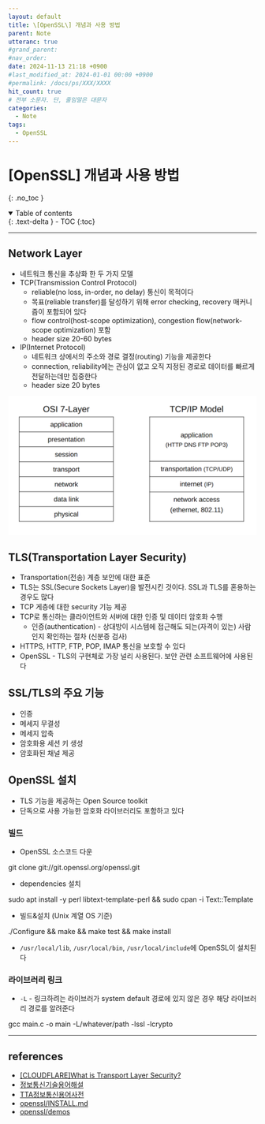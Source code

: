 ```yaml
---
layout: default
title: \[OpenSSL\] 개념과 사용 방법
parent: Note
utteranc: true
#grand_parent: 
#nav_order: 
date: 2024-11-13 21:18 +0900
#last_modified_at: 2024-01-01 00:00 +0900
#permalink: /docs/ps/XXX/XXXX
hit_count: true
# 전부 소문자. 단, 줄임말은 대문자
categories:
  - Note
tags:
  - OpenSSL
---
```


# \[OpenSSL\] 개념과 사용 방법
{: .no_toc }
<details open markdown="block">
  <summary>
    Table of contents
  </summary>
  {: .text-delta }
- TOC
{:toc}
</details>

<hr>

## Network Layer

* 네트워크 통신을 추상화 한 두 가지 모델
* TCP(Transmission Control Protocol)
    * reliable(no loss, in-order, no delay) 통신이 목적이다
    * 목표(reliable transfer)를 달성하기 위해 error checking, recovery 매커니즘이 포함되어 있다
    * flow control(host-scope optimization), congestion flow(network-scope optimization) 포함
    * header size 20-60 bytes
* IP(Internet Protocol)
    * 네트워크 상에서의 주소와 경로 결정(routing) 기능을 제공한다
    * connection, reliability에는 관심이 없고 오직 지정된 경로로 데이터를 빠르게 전달하는데만 집중한다
    * header size 20 bytes

<img src="/assets/images/note/20241113-tcpip-model.png" alt="network model" />

## TLS(Transportation Layer Security)

* Transportation(전송) 계층 보안에 대한 표준
* TLS는 SSL(Secure Sockets Layer)을 발전시킨 것이다. SSL과 TLS를 혼용하는 경우도 많다
* TCP 게층에 대한 security 기능 제공
* TCP로 통신하는 클라이언트와 서버에 대한 인증 및 데이터 암호화 수행
    * 인증(authentication) - 상대방이 시스템에 접근해도 되는(자격이 있는) 사람인지 확인하는 절차 (신분증 검사)
* HTTPS, HTTP, FTP, POP, IMAP 통신을 보호할 수 있다
* OpenSSL - TLS의 구현체로 가장 널리 사용된다. 보안 관련 소프트웨어에 사용된다

## SSL/TLS의 주요 기능

* 인증
* 메세지 무결성
* 메세지 압축
* 암호화용 세션 키 생성
* 암호화된 채널 제공

## OpenSSL 설치

* TLS 기능을 제공하는 Open Source toolkit
* 단독으로 사용 가능한 암호화 라이브러리도 포함하고 있다

### 빌드

* OpenSSL 소스코드 다운

<div class="cli">git clone git://git.openssl.org/openssl.git</div>

* dependencies 설치

<div class="cli">sudo apt install -y perl libtext-template-perl && sudo cpan -i
Text::Template</div>

* 빌드&설치 (Unix 계열 OS 기준)

<div class="cli">./Configure && make && make test && make install</div>

* `/usr/local/lib`, `/usr/local/bin`, `/usr/local/include`에 OpenSSL이 설치된다

### 라이브러리 링크

* `-L` - 링크하려는 라이브러가 system default 경로에 있지 않은 경우 해당 라이브러리 경로를 알려준다


<div class="cli">
gcc main.c -o main -L/whatever/path -lssl -lcrypto
</div>

<hr>

## references
* [\[CLOUDFLARE\]What is Transport Layer Security?](https://www.cloudflare.com/ko-kr/learning/ssl/transport-layer-security-tls/)
* [정보통신기술용어해설](http://www.ktword.co.kr/test/view/view.php?nav=2&no=1957&sh=ssl)
* [TTA정보통신용어사전](https://terms.tta.or.kr/dictionary/dictionaryView.do?word_seq=055059-3)
* [openssl/INSTALL.md](https://github.com/openssl/openssl/blob/master/INSTALL.md#prerequisites)
* [openssl/demos](https://github.com/openssl/openssl/tree/master/demos)
